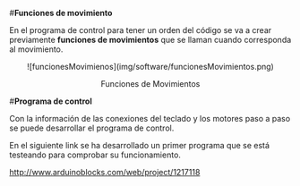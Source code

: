 
#**Funciones de movimiento**

En el programa de control para tener un orden del código se va a crear previamente **funciones de movimientos** que se llaman cuando corresponda al movimiento.

<center>
![funcionesMovimienos](img/software/funcionesMovimientos.png)

Funciones de Movimientos
</center>

#**Programa de control**

Con la información de las conexiones del teclado y los motores paso a paso se puede desarrollar el programa de control.

En el siguiente link se ha desarrollado un primer programa que se está testeando para comprobar su funcionamiento.

http://www.arduinoblocks.com/web/project/1217118



